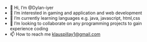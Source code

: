 - 👋 Hi, I’m @Dylan-iyer
- 👀 I’m interested in gaming and application and web development
- 🌱 I’m currently learning languages e.g. java, javascript, html,css 
- 💞️ I’m looking to collaborate on any programming projects to gain experience coding
- 📫 How to reach me klauspillay1@gmail.com

<!---
Dylan-iyer/Dylan-iyer is a ✨ special ✨ repository because its `README.md` (this file) appears on your GitHub profile.
You can click the Preview link to take a look at your changes.
--->
